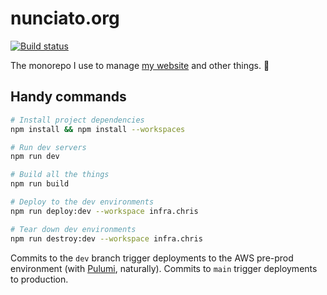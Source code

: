 # nunciato.org

[![Build status](https://badge.buildkite.com/e5f135f3e93056f0498da9ef82a510ee16835bf7ed79d4e294.svg)](https://buildkite.com/nunciato/nunciato-dot-org)

The monorepo I use to manage [my website](https://chris.nunciato.org) and other things. :rocket:

## Handy commands

```bash
# Install project dependencies
npm install && npm install --workspaces

# Run dev servers
npm run dev

# Build all the things
npm run build

# Deploy to the dev environments
npm run deploy:dev --workspace infra.chris

# Tear down dev environments
npm run destroy:dev --workspace infra.chris
```

Commits to the `dev` branch trigger deployments to the AWS pre-prod environment (with [Pulumi](https://pulumi.com/docs), naturally). Commits to `main` trigger deployments to production.

